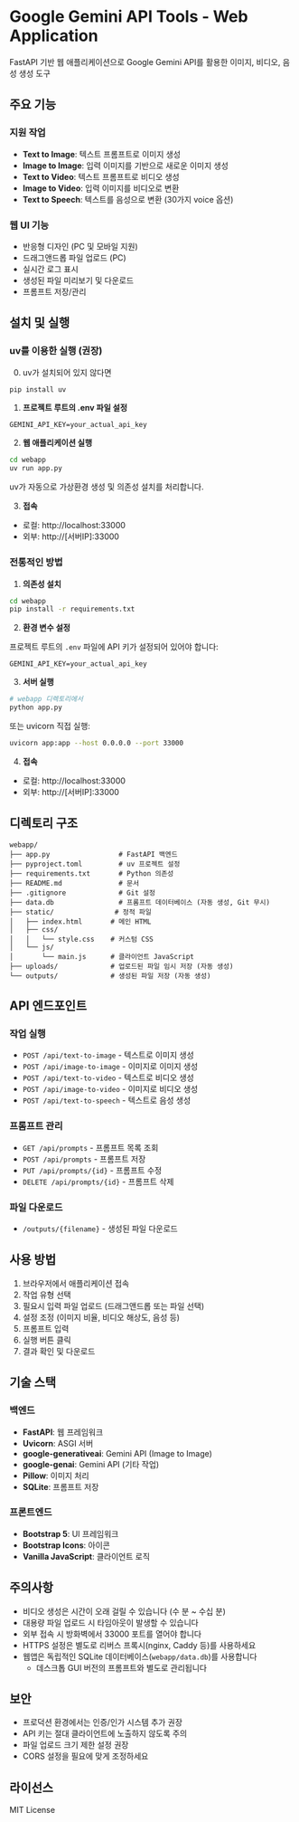 # Google Gemini API Tools - Web Application

FastAPI 기반 웹 애플리케이션으로 Google Gemini API를 활용한 이미지, 비디오, 음성 생성 도구

## 주요 기능

### 지원 작업
- **Text to Image**: 텍스트 프롬프트로 이미지 생성
- **Image to Image**: 입력 이미지를 기반으로 새로운 이미지 생성
- **Text to Video**: 텍스트 프롬프트로 비디오 생성
- **Image to Video**: 입력 이미지를 비디오로 변환
- **Text to Speech**: 텍스트를 음성으로 변환 (30가지 voice 옵션)

### 웹 UI 기능
- 반응형 디자인 (PC 및 모바일 지원)
- 드래그앤드롭 파일 업로드 (PC)
- 실시간 로그 표시
- 생성된 파일 미리보기 및 다운로드
- 프롬프트 저장/관리

## 설치 및 실행

### uv를 이용한 실행 (권장)

0. uv가 설치되어 있지 않다면
```bash
pip install uv
```

1. **프로젝트 루트의 .env 파일 설정**
```env
GEMINI_API_KEY=your_actual_api_key
```

2. **웹 애플리케이션 실행**
```bash
cd webapp
uv run app.py
```

uv가 자동으로 가상환경 생성 및 의존성 설치를 처리합니다.

3. **접속**
- 로컬: http://localhost:33000
- 외부: http://[서버IP]:33000

### 전통적인 방법

1. **의존성 설치**
```bash
cd webapp
pip install -r requirements.txt
```

2. **환경 변수 설정**

프로젝트 루트의 `.env` 파일에 API 키가 설정되어 있어야 합니다:

```env
GEMINI_API_KEY=your_actual_api_key
```

3. **서버 실행**
```bash
# webapp 디렉토리에서
python app.py
```

또는 uvicorn 직접 실행:
```bash
uvicorn app:app --host 0.0.0.0 --port 33000
```

4. **접속**
- 로컬: http://localhost:33000
- 외부: http://[서버IP]:33000

## 디렉토리 구조

```
webapp/
├── app.py                 # FastAPI 백엔드
├── pyproject.toml         # uv 프로젝트 설정
├── requirements.txt       # Python 의존성
├── README.md              # 문서
├── .gitignore             # Git 설정
├── data.db                # 프롬프트 데이터베이스 (자동 생성, Git 무시)
├── static/               # 정적 파일
│   ├── index.html       # 메인 HTML
│   ├── css/
│   │   └── style.css    # 커스텀 CSS
│   └── js/
│       └── main.js      # 클라이언트 JavaScript
├── uploads/             # 업로드된 파일 임시 저장 (자동 생성)
└── outputs/             # 생성된 파일 저장 (자동 생성)
```

## API 엔드포인트

### 작업 실행
- `POST /api/text-to-image` - 텍스트로 이미지 생성
- `POST /api/image-to-image` - 이미지로 이미지 생성
- `POST /api/text-to-video` - 텍스트로 비디오 생성
- `POST /api/image-to-video` - 이미지로 비디오 생성
- `POST /api/text-to-speech` - 텍스트로 음성 생성

### 프롬프트 관리
- `GET /api/prompts` - 프롬프트 목록 조회
- `POST /api/prompts` - 프롬프트 저장
- `PUT /api/prompts/{id}` - 프롬프트 수정
- `DELETE /api/prompts/{id}` - 프롬프트 삭제

### 파일 다운로드
- `/outputs/{filename}` - 생성된 파일 다운로드

## 사용 방법

1. 브라우저에서 애플리케이션 접속
2. 작업 유형 선택
3. 필요시 입력 파일 업로드 (드래그앤드롭 또는 파일 선택)
4. 설정 조정 (이미지 비율, 비디오 해상도, 음성 등)
5. 프롬프트 입력
6. 실행 버튼 클릭
7. 결과 확인 및 다운로드

## 기술 스택

### 백엔드
- **FastAPI**: 웹 프레임워크
- **Uvicorn**: ASGI 서버
- **google-generativeai**: Gemini API (Image to Image)
- **google-genai**: Gemini API (기타 작업)
- **Pillow**: 이미지 처리
- **SQLite**: 프롬프트 저장

### 프론트엔드
- **Bootstrap 5**: UI 프레임워크
- **Bootstrap Icons**: 아이콘
- **Vanilla JavaScript**: 클라이언트 로직

## 주의사항

- 비디오 생성은 시간이 오래 걸릴 수 있습니다 (수 분 ~ 수십 분)
- 대용량 파일 업로드 시 타임아웃이 발생할 수 있습니다
- 외부 접속 시 방화벽에서 33000 포트를 열어야 합니다
- HTTPS 설정은 별도로 리버스 프록시(nginx, Caddy 등)를 사용하세요
- 웹앱은 독립적인 SQLite 데이터베이스(`webapp/data.db`)를 사용합니다
  - 데스크톱 GUI 버전의 프롬프트와 별도로 관리됩니다

## 보안

- 프로덕션 환경에서는 인증/인가 시스템 추가 권장
- API 키는 절대 클라이언트에 노출하지 않도록 주의
- 파일 업로드 크기 제한 설정 권장
- CORS 설정을 필요에 맞게 조정하세요

## 라이선스

MIT License

